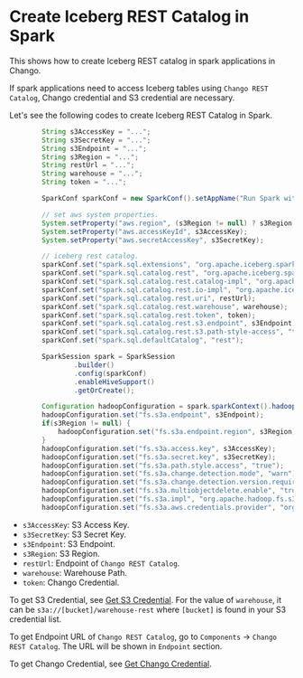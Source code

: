 # Create Iceberg REST Catalog in Spark

This shows how to create Iceberg REST catalog in spark applications in Chango.


If spark applications need to access Iceberg tables using `Chango REST Catalog`, Chango credential and S3 credential are necessary.

Let's see the following codes to create Iceberg REST Catalog in Spark.
```java
        String s3AccessKey = "...";
        String s3SecretKey = "...";
        String s3Endpoint = "...";
        String s3Region = "...";
        String restUrl = "...";
        String warehouse = "...";
        String token = "...";

        SparkConf sparkConf = new SparkConf().setAppName("Run Spark with Iceberg REST Catalog");

        // set aws system properties.
        System.setProperty("aws.region", (s3Region != null) ? s3Region : "us-east-1");
        System.setProperty("aws.accessKeyId", s3AccessKey);
        System.setProperty("aws.secretAccessKey", s3SecretKey);

        // iceberg rest catalog.
        sparkConf.set("spark.sql.extensions", "org.apache.iceberg.spark.extensions.IcebergSparkSessionExtensions");
        sparkConf.set("spark.sql.catalog.rest", "org.apache.iceberg.spark.SparkCatalog");
        sparkConf.set("spark.sql.catalog.rest.catalog-impl", "org.apache.iceberg.rest.RESTCatalog");
        sparkConf.set("spark.sql.catalog.rest.io-impl", "org.apache.iceberg.aws.s3.S3FileIO");
        sparkConf.set("spark.sql.catalog.rest.uri", restUrl);
        sparkConf.set("spark.sql.catalog.rest.warehouse", warehouse);
        sparkConf.set("spark.sql.catalog.rest.token", token);
        sparkConf.set("spark.sql.catalog.rest.s3.endpoint", s3Endpoint);
        sparkConf.set("spark.sql.catalog.rest.s3.path-style-access", "true");
        sparkConf.set("spark.sql.defaultCatalog", "rest");

        SparkSession spark = SparkSession
                .builder()
                .config(sparkConf)
                .enableHiveSupport()
                .getOrCreate();

        Configuration hadoopConfiguration = spark.sparkContext().hadoopConfiguration();
        hadoopConfiguration.set("fs.s3a.endpoint", s3Endpoint);
        if(s3Region != null) {
            hadoopConfiguration.set("fs.s3a.endpoint.region", s3Region);
        }
        hadoopConfiguration.set("fs.s3a.access.key", s3AccessKey);
        hadoopConfiguration.set("fs.s3a.secret.key", s3SecretKey);
        hadoopConfiguration.set("fs.s3a.path.style.access", "true");
        hadoopConfiguration.set("fs.s3a.change.detection.mode", "warn");
        hadoopConfiguration.set("fs.s3a.change.detection.version.required", "false");
        hadoopConfiguration.set("fs.s3a.multiobjectdelete.enable", "true");
        hadoopConfiguration.set("fs.s3a.impl", "org.apache.hadoop.fs.s3a.S3AFileSystem");
        hadoopConfiguration.set("fs.s3a.aws.credentials.provider", "org.apache.hadoop.fs.s3a.SimpleAWSCredentialsProvider");
```

- `s3AccessKey`: S3 Access Key.
- `s3SecretKey`: S3 Secret Key.
- `s3Endpoint`: S3 Endpoint.
- `s3Region`: S3 Region.
- `restUrl`: Endpoint of `Chango REST Catalog`.
- `warehouse`: Warehouse Path.
- `token`: Chango Credential. 

To get S3 Credential, see <a href="../../user-guide/s3-cred">Get S3 Credential</a>. 
For the value of `warehouse`, it can be `s3a://[bucket]/warehouse-rest` where `[bucket]` is found in your S3 credential list.

To get Endpoint URL of `Chango REST Catalog`, go to `Components` -> `Chango REST Catalog`. 
The URL will be shown in `Endpoint` section.

To get Chango Credential, see <a href="../../user-guide/cred">Get Chango Credential</a>.
